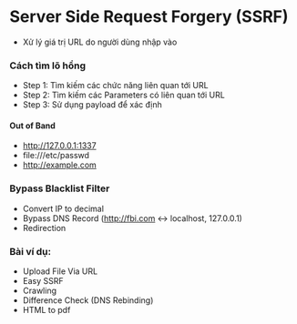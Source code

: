 # Server Side Request Forgery (SSRF)

- Xử lý giá trị URL do người dùng nhập vào

### Cách tìm lõ hổng
- Step 1: Tìm kiếm các chức năng liên quan tới URL
- Step 2: Tìm kiếm các Parameters có liên quan tới URL
- Step 3: Sử dụng payload để xác định


#### Out of Band

- http://127.0.0.1:1337
- file:///etc/passwd
- http://example.com

### Bypass Blacklist Filter
- Convert IP to decimal
- Bypass DNS Record (http://fbi.com <-> localhost, 127.0.0.1)
- Redirection

### Bài ví dụ:
- Upload File Via URL
- Easy SSRF
- Crawling
- Difference Check (DNS Rebinding)
- HTML to pdf
